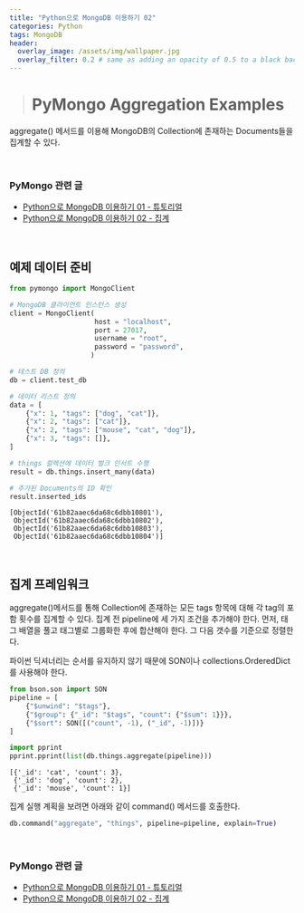 ```yaml
---
title: "Python으로 MongoDB 이용하기 02"
categories: Python
tags: MongoDB
header:
  overlay_image: /assets/img/wallpaper.jpg
  overlay_filter: 0.2 # same as adding an opacity of 0.5 to a black background
---
```


> # PyMongo Aggregation Examples

aggregate() 메서드를 이용해 MongoDB의 Collection에 존재하는 Documents들을 집계할 수 있다.

<br>

### PyMongo 관련 글

- [Python으로 MongoDB 이용하기 01 - 튜토리얼](https://wooiljeong.github.io/python/mongodb-01/)
- [Python으로 MongoDB 이용하기 02 - 집계](https://wooiljeong.github.io/python/mongodb-02/)

<br>

## 예제 데이터 준비


```python
from pymongo import MongoClient

# MongoDB 클라이언트 인스턴스 생성
client = MongoClient(
                     host = "localhost", 
                     port = 27017, 
                     username = "root",
                     password = "password",
                    )

# 테스트 DB 정의
db = client.test_db

# 데이터 리스트 정의
data = [
    {"x": 1, "tags": ["dog", "cat"]},
    {"x": 2, "tags": ["cat"]},
    {"x": 2, "tags": ["mouse", "cat", "dog"]},
    {"x": 3, "tags": []},
]

# things 컬렉션에 데이터 벌크 인서트 수행
result = db.things.insert_many(data)

# 추가된 Documents의 ID 확인
result.inserted_ids
```




    [ObjectId('61b82aaec6da68c6dbb10801'),
     ObjectId('61b82aaec6da68c6dbb10802'),
     ObjectId('61b82aaec6da68c6dbb10803'),
     ObjectId('61b82aaec6da68c6dbb10804')]


<br>

## 집계 프레임워크

aggregate()메서드를 통해 Collection에 존재하는 모든 tags 항목에 대해 각 tag의 포함 횟수를 집계할 수 있다. 집계 전 pipeline에 세 가지 조건을 추가해야 한다. 먼저, 태그 배열을 풀고 태그별로 그룹화한 후에 합산해야 한다. 그 다음 갯수를 기준으로 정렬한다.

파이썬 딕셔너리는 순서를 유지하지 않기 때문에 SON이나 collections.OrderedDict를 사용해야 한다.


```python
from bson.son import SON
pipeline = [
    {"$unwind": "$tags"},
    {"$group": {"_id": "$tags", "count": {"$sum": 1}}},
    {"$sort": SON([("count", -1), ("_id", -1)])}
]

import pprint
pprint.pprint(list(db.things.aggregate(pipeline)))
```

    [{'_id': 'cat', 'count': 3},
     {'_id': 'dog', 'count': 2},
     {'_id': 'mouse', 'count': 1}]
    

집계 실행 계획을 보려면 아래와 같이 command() 메서드를 호출한다.


```python
db.command("aggregate", "things", pipeline=pipeline, explain=True)
```

<br>

### PyMongo 관련 글

- [Python으로 MongoDB 이용하기 01 - 튜토리얼](https://wooiljeong.github.io/python/mongodb-01/)
- [Python으로 MongoDB 이용하기 02 - 집계](https://wooiljeong.github.io/python/mongodb-02/)
